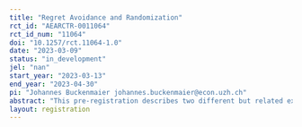 ```yaml
---
title: "Regret Avoidance and Randomization"
rct_id: "AEARCTR-0011064"
rct_id_num: "11064"
doi: "10.1257/rct.11064-1.0"
date: "2023-03-09"
status: "in_development"
jel: "nan"
start_year: "2023-03-13"
end_year: "2023-04-30"
pi: "Johannes Buckenmaier johannes.buckenmaier@econ.uzh.ch"
abstract: "This pre-registration describes two different but related experiments: Explicit Randomization and Implicit Randomization. They will be run as treatments of a larger experiment and analyzed both individually and in comparison to each other. The experiments study the link between regret-avoidance and explicit/implicit randomization behavior in decision making under risk. We describe the experimental design, the hypotheses, planned analyses, and the sample size."
layout: registration
---
```


